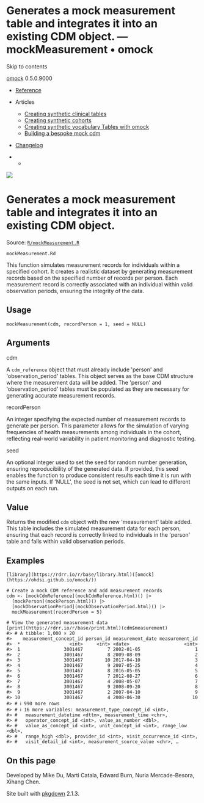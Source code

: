 # Generates a mock measurement table and integrates it into an existing CDM object. — mockMeasurement • omock

Skip to contents

[omock](../index.html) 0.5.0.9000

  * [Reference](../reference/index.html)
  * Articles
    * [Creating synthetic clinical tables](../articles/a01_Creating_synthetic_clinical_tables.html)
    * [Creating synthetic cohorts](../articles/a02_Creating_synthetic_cohorts.html)
    * [Creating synthetic vocabulary Tables with omock](../articles/a03_Creating_a_synthetic_vocabulary.html)
    * [Building a bespoke mock cdm](../articles/a04_Building_a_bespoke_mock_cdm.html)
  * [Changelog](../news/index.html)


  *   * [](https://github.com/ohdsi/omock/)



![](../logo.png)

# Generates a mock measurement table and integrates it into an existing CDM object.

Source: [`R/mockMeasurement.R`](https://github.com/ohdsi/omock/blob/main/R/mockMeasurement.R)

`mockMeasurement.Rd`

This function simulates measurement records for individuals within a specified cohort. It creates a realistic dataset by generating measurement records based on the specified number of records per person. Each measurement record is correctly associated with an individual within valid observation periods, ensuring the integrity of the data.

## Usage
    
    
    mockMeasurement(cdm, recordPerson = 1, seed = NULL)

## Arguments

cdm
    

A `cdm_reference` object that must already include 'person' and 'observation_period' tables. This object serves as the base CDM structure where the measurement data will be added. The 'person' and 'observation_period' tables must be populated as they are necessary for generating accurate measurement records.

recordPerson
    

An integer specifying the expected number of measurement records to generate per person. This parameter allows for the simulation of varying frequencies of health measurements among individuals in the cohort, reflecting real-world variability in patient monitoring and diagnostic testing.

seed
    

An optional integer used to set the seed for random number generation, ensuring reproducibility of the generated data. If provided, this seed enables the function to produce consistent results each time it is run with the same inputs. If 'NULL', the seed is not set, which can lead to different outputs on each run.

## Value

Returns the modified `cdm` object with the new 'measurement' table added. This table includes the simulated measurement data for each person, ensuring that each record is correctly linked to individuals in the 'person' table and falls within valid observation periods.

## Examples
    
    
    [library](https://rdrr.io/r/base/library.html)([omock](https://ohdsi.github.io/omock/))
    
    # Create a mock CDM reference and add measurement records
    cdm <- [mockCdmReference](mockCdmReference.html)() |>
      [mockPerson](mockPerson.html)() |>
      [mockObservationPeriod](mockObservationPeriod.html)() |>
      mockMeasurement(recordPerson = 5)
    
    # View the generated measurement data
    [print](https://rdrr.io/r/base/print.html)(cdm$measurement)
    #> # A tibble: 1,000 × 20
    #>    measurement_concept_id person_id measurement_date measurement_id
    #>  *                  <int>     <int> <date>                    <int>
    #>  1                3001467         7 2002-01-05                    1
    #>  2                3001467         8 2009-08-09                    2
    #>  3                3001467        10 2017-04-10                    3
    #>  4                3001467         9 2007-05-25                    4
    #>  5                3001467         8 2016-05-05                    5
    #>  6                3001467         7 2012-08-27                    6
    #>  7                3001467         4 2008-05-07                    7
    #>  8                3001467         9 2008-09-20                    8
    #>  9                3001467         2 2007-04-10                    9
    #> 10                3001467         4 2008-06-30                   10
    #> # ℹ 990 more rows
    #> # ℹ 16 more variables: measurement_type_concept_id <int>,
    #> #   measurement_datetime <dttm>, measurement_time <chr>,
    #> #   operator_concept_id <int>, value_as_number <dbl>,
    #> #   value_as_concept_id <int>, unit_concept_id <int>, range_low <dbl>,
    #> #   range_high <dbl>, provider_id <int>, visit_occurrence_id <int>,
    #> #   visit_detail_id <int>, measurement_source_value <chr>, …
    

## On this page

Developed by Mike Du, Marti Catala, Edward Burn, Nuria Mercade-Besora, Xihang Chen.

Site built with [pkgdown](https://pkgdown.r-lib.org/) 2.1.3.
